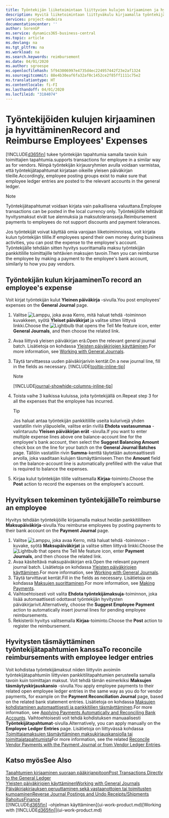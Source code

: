 ```yaml
---
title: Työntekijän liiketoimintaan liittyvien kulujen kirjaaminen ja hyvittäminen | Microsoft Docs
description: Hyvitä liiketoimintaan liittyväkulu kirjaamalla työntekijän kulut ensin yleisessä päiväkirjassa työntekijän tilille ja sitten maksu työntekijän tilille.
services: project-madeira
documentationcenter: ''
author: SorenGP
ms.service: dynamics365-business-central
ms.topic: article
ms.devlang: na
ms.tgt_pltfrm: na
ms.workload: na
ms.search.keywords: reimbursement
ms.date: 04/01/2020
ms.author: sgroespe
ms.openlocfilehash: 5f943006997e4735d4ec224957442f23e2af1324
ms.sourcegitcommit: 88e4b30eaf6fa32af0c1452ce2f85ff1111c75e2
ms.translationtype: HT
ms.contentlocale: fi-FI
ms.lasthandoff: 04/01/2020
ms.locfileid: "3184074"
---
```

# <a name="record-and-reimburse-employees-expenses"></a><span data-ttu-id="2d1f4-103">Työntekijöiden kulujen kirjaaminen ja hyvittäminen</span><span class="sxs-lookup"><span data-stu-id="2d1f4-103">Record and Reimburse Employees' Expenses</span></span>
[!INCLUDE[d365fin](includes/d365fin_md.md)] <span data-ttu-id="2d1f4-104">tukee työntekijän tapahtumia samalla tavoin kuin toimittajien tapahtumia.</span><span class="sxs-lookup"><span data-stu-id="2d1f4-104">supports transactions for employee in a similar way as for vendors.</span></span> <span data-ttu-id="2d1f4-105">Niinpä työntekijän kirjausryhmien avulla voidaan varmistaa, että työntekijätapahtumat kirjataan oikeille yleisen päiväkirjan tileille.</span><span class="sxs-lookup"><span data-stu-id="2d1f4-105">Accordingly, employee posting groups exist to make sure that employee ledger entries are posted to the relevant accounts in the general ledger.</span></span>

> [!NOTE]  
> <span data-ttu-id="2d1f4-106">Työntekijätapahtumat voidaan kirjata vain paikallisena valuuttana.</span><span class="sxs-lookup"><span data-stu-id="2d1f4-106">Employee transactions can be posted in the local currency only.</span></span> <span data-ttu-id="2d1f4-107">Työntekijöille tehtävät hyvitysmaksut eivät tue alennuksia ja maksutoleransseja.</span><span class="sxs-lookup"><span data-stu-id="2d1f4-107">Reimbursement payments to employees do not support discounts and payment tolerances.</span></span>

<span data-ttu-id="2d1f4-108">Jos työntekijät voivat käyttää omia varojaan liiketoiminnoissa, voit kirjata kulun työntekijän tilille.</span><span class="sxs-lookup"><span data-stu-id="2d1f4-108">If employees spend their own money during business activities, you can post the expense to the employee's account.</span></span> <span data-ttu-id="2d1f4-109">Työntekijälle tehdään sitten hyvitys suorittamalla maksu työntekijän pankkitilille toimittajille tehtävien maksujen tavoin.</span><span class="sxs-lookup"><span data-stu-id="2d1f4-109">Then you can reimburse the employee by making a payment to the employee's bank account, similarly to how you pay vendors.</span></span>

## <a name="to-record-an-employees-expense"></a><span data-ttu-id="2d1f4-110">Työntekijän kulun kirjaaminen</span><span class="sxs-lookup"><span data-stu-id="2d1f4-110">To record an employee's expense</span></span>
<span data-ttu-id="2d1f4-111">Voit kirjat työntekijän kulut **Yleinen päiväkirja** -sivulla.</span><span class="sxs-lookup"><span data-stu-id="2d1f4-111">You post employees' expenses on the **General Journal** page.</span></span>
1. <span data-ttu-id="2d1f4-112">Valitse ![Lamppu, joka avaa Kerro, mitä haluat tehdä -toiminnon](media/ui-search/search_small.png "Kerro, mitä haluat tehdä") kuvakkeen, syötä **Yleiset päiväkirjat** ja valitse sitten liittyvä linkki.</span><span class="sxs-lookup"><span data-stu-id="2d1f4-112">Choose the ![Lightbulb that opens the Tell Me feature](media/ui-search/search_small.png "Tell me what you want to do") icon, enter **General Journals**, and then choose the related link.</span></span>
2. <span data-ttu-id="2d1f4-113">Avaa liittyvä yleisen päiväkirjan erä.</span><span class="sxs-lookup"><span data-stu-id="2d1f4-113">Open the relevant general journal batch.</span></span> <span data-ttu-id="2d1f4-114">Lisätietoja on kohdassa [Yleisten päiväkirjojen käyttäminen](ui-work-general-journals.md).</span><span class="sxs-lookup"><span data-stu-id="2d1f4-114">For more information, see [Working with General Journals](ui-work-general-journals.md).</span></span>
3. <span data-ttu-id="2d1f4-115">Täytä tarvittaessa uuden päiväkirjarivin kentät.</span><span class="sxs-lookup"><span data-stu-id="2d1f4-115">On a new journal line, fill in the fields as necessary.</span></span> [!INCLUDE[tooltip-inline-tip](includes/tooltip-inline-tip_md.md)]    

    > [!NOTE]
    > [!INCLUDE[journal-showhide-columns-inline-tip](includes/journal-showhide-columns-inline-tip.md)]
4. <span data-ttu-id="2d1f4-116">Toista vaihe 3 kaikissa kuluissa, joita työntekijällä on.</span><span class="sxs-lookup"><span data-stu-id="2d1f4-116">Repeat step 3 for all the expenses that the employee has incurred.</span></span>

    > [!TIP]  
    > <span data-ttu-id="2d1f4-117">Jos haluat antaa työntekijän pankkitilille useita kulurivejä yhden vastatilin rivin yläpuolelle, valitse erän rivillä **Ehdota vastasummaa** -valintaruutu **Yleisen päiväkirjan erät** -sivulla.</span><span class="sxs-lookup"><span data-stu-id="2d1f4-117">If you want to enter multiple expense lines above one balance-account line for the employee's bank account, then select the **Suggest Balancing Amount** check box on the line for your batch on the **General Journal Batches** page.</span></span> <span data-ttu-id="2d1f4-118">Tällöin vastatilin rivin **Summa**-kenttä täytetään automaattisesti arvolla, joka vaaditaan kulujen täsmäyttämiseen.</span><span class="sxs-lookup"><span data-stu-id="2d1f4-118">Then the **Amount** field on the balance-account line is automatically prefilled with the value that is required to balance the expenses.</span></span>
5. <span data-ttu-id="2d1f4-119">Kirjaa kulut työntekijän tilille valitsemalla **Kirjaa**-toiminto.</span><span class="sxs-lookup"><span data-stu-id="2d1f4-119">Choose the **Post** action to record the expenses on the employee's account.</span></span>

## <a name="to-reimburse-an-employee"></a><span data-ttu-id="2d1f4-120">Hyvityksen tekeminen työntekijälle</span><span class="sxs-lookup"><span data-stu-id="2d1f4-120">To reimburse an employee</span></span>
<span data-ttu-id="2d1f4-121">Hyvitys tehdään työntekijöille kirjaamalla maksut heidän pankkitililleen **Maksupäiväkirja**-sivulla.</span><span class="sxs-lookup"><span data-stu-id="2d1f4-121">You reimburse employees by posting payments to their bank account on the **Payment Journal** page.</span></span>
1. <span data-ttu-id="2d1f4-122">Valitse ![Lamppu, joka avaa Kerro, mitä haluat tehdä -toiminnon](media/ui-search/search_small.png "Kerro, mitä haluat tehdä") -kuvake, syötä **Maksupäiväkirjat** ja valitse sitten liittyvä linkki.</span><span class="sxs-lookup"><span data-stu-id="2d1f4-122">Choose the ![Lightbulb that opens the Tell Me feature](media/ui-search/search_small.png "Tell me what you want to do") icon, enter **Payment Journals**, and then choose the related link.</span></span>
2. <span data-ttu-id="2d1f4-123">Avaa käsiteltävä maksupäiväkirjan erä.</span><span class="sxs-lookup"><span data-stu-id="2d1f4-123">Open the relevant payment journal batch.</span></span> <span data-ttu-id="2d1f4-124">Lisätietoja on kohdassa [Yleisten päiväkirjojen käyttäminen](ui-work-general-journals.md).</span><span class="sxs-lookup"><span data-stu-id="2d1f4-124">For more information, see [Working with General Journals](ui-work-general-journals.md).</span></span>
3. <span data-ttu-id="2d1f4-125">Täytä tarvittavat kentät.</span><span class="sxs-lookup"><span data-stu-id="2d1f4-125">Fill in the fields as necessary.</span></span> <span data-ttu-id="2d1f4-126">Lisätietoja on kohdassa [Maksujen suorittaminen](payables-make-payments.md).</span><span class="sxs-lookup"><span data-stu-id="2d1f4-126">For more information, see [Making Payments](payables-make-payments.md).</span></span>
4. <span data-ttu-id="2d1f4-127">Vaihtoehtoisesti voit valita **Ehdota työntekijämaksuja**-toiminnon, joka lisää automaattisesti odottavat työntekijän hyvitysten päiväkirjarivit.</span><span class="sxs-lookup"><span data-stu-id="2d1f4-127">Alternatively, choose the **Suggest Employee Payment** action to automatically insert journal lines for pending employee reimbursements.</span></span>
5. <span data-ttu-id="2d1f4-128">Rekisteröi hyvitys valitsemalla **Kirjaa**-toiminto.</span><span class="sxs-lookup"><span data-stu-id="2d1f4-128">Choose the **Post** action to register the reimbursement.</span></span>  

## <a name="to-reconcile-reimbursements-with-employee-ledger-entries"></a><span data-ttu-id="2d1f4-129">Hyvitysten täsmäyttäminen työntekijätapahtumien kanssa</span><span class="sxs-lookup"><span data-stu-id="2d1f4-129">To reconcile reimbursements with employee ledger entries</span></span>
<span data-ttu-id="2d1f4-130">Voit kohdistaa työntekijämaksut niiden liittyviin avoimiin työntekijätapahtumiin liittyvien pankkitilitapahtumien perusteella samalla tavoin kuin toimittajan maksut. Voit tehdä tämän esimerkiksi **Maksujen täsmäytyskirjauskansio** -sivulla.</span><span class="sxs-lookup"><span data-stu-id="2d1f4-130">You apply employee payments to their related open employee ledger entries in the same way as you do for vendor payments, for example on the **Payment Reconciliation Journal** page, based on the related bank statement entries.</span></span> <span data-ttu-id="2d1f4-131">Lisätietoja on kohdassa [Maksujen kohdistaminen automaattisesti ja pankkitilien täsmäyttäminen](receivables-apply-payments-auto-reconcile-bank-accounts.md).</span><span class="sxs-lookup"><span data-stu-id="2d1f4-131">For more information, see [Applying Payments Automatically and Reconciling Bank Accounts](receivables-apply-payments-auto-reconcile-bank-accounts.md).</span></span> <span data-ttu-id="2d1f4-132">Vaihtoehtoisesti voit tehdä kohdistuksen manuaalisesti **Työntekijätapahtumat**-sivulla.</span><span class="sxs-lookup"><span data-stu-id="2d1f4-132">Alternatively, you can apply manually on the **Employee Ledger Entries** page.</span></span> <span data-ttu-id="2d1f4-133">Lisätietoja on liittyvässä kohdassa [Toimittajamaksujen täsmäyttäminen maksukirjauskansiolla tai toimittajatapahtumista](payables-how-apply-purchase-transactions-manually.md)</span><span class="sxs-lookup"><span data-stu-id="2d1f4-133">For more information, see the related [Reconcile Vendor Payments with the Payment Journal or from Vendor Ledger Entries](payables-how-apply-purchase-transactions-manually.md).</span></span>  

## <a name="see-also"></a><span data-ttu-id="2d1f4-134">Katso myös</span><span class="sxs-lookup"><span data-stu-id="2d1f4-134">See Also</span></span>
[<span data-ttu-id="2d1f4-135">Tapahtumien kirjaaminen suoraan pääkirjanpitoon</span><span class="sxs-lookup"><span data-stu-id="2d1f4-135">Post Transactions Directly to the General Ledger</span></span>](finance-how-post-transactions-directly.md)  
[<span data-ttu-id="2d1f4-136">Yleisten päiväkirjojen käyttäminen</span><span class="sxs-lookup"><span data-stu-id="2d1f4-136">Working with General Journals</span></span>](ui-work-general-journals.md)  
[<span data-ttu-id="2d1f4-137">Päiväkirjakirjauksen peruuttaminen sekä vastaanottojen tai toimitusten kumoaminen</span><span class="sxs-lookup"><span data-stu-id="2d1f4-137">Reverse Journal Postings and Undo Receipts/Shipments</span></span>](finance-how-reverse-journal-posting.md)  
[<span data-ttu-id="2d1f4-138">Rahoitus</span><span class="sxs-lookup"><span data-stu-id="2d1f4-138">Finance</span></span>](finance.md)  
<span data-ttu-id="2d1f4-139">[[!INCLUDE[d365fin](includes/d365fin_md.md)] -ohjelman käyttäminen](ui-work-product.md)</span><span class="sxs-lookup"><span data-stu-id="2d1f4-139">[Working with [!INCLUDE[d365fin](includes/d365fin_md.md)]](ui-work-product.md)</span></span>  
